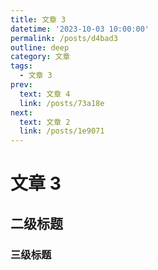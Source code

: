 ```yaml
---
title: 文章 3
datetime: '2023-10-03 10:00:00'
permalink: /posts/d4bad3
outline: deep
category: 文章
tags:
  - 文章 3
prev:
  text: 文章 4
  link: /posts/73a18e
next:
  text: 文章 2
  link: /posts/1e9071
---
```


# 文章 3

## 二级标题

### 三级标题
